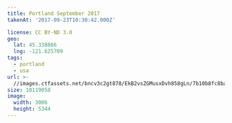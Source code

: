 ```yaml
---
title: Portland September 2017
takenAt: '2017-09-23T10:30:42.000Z'

license: CC BY-ND 3.0
geo:
  lat: 45.338866
  lng: -121.625709
tags:
  - portland
  - usa
url: >-
  //images.ctfassets.net/bncv3c2gt878/EkB2vsZGMusxDvh858gLn/7b10b8fc8ba574edfa07f43ba6d5145f/portland-september-2017_37060527950_o
size: 10119058
image:
  width: 3006
  height: 5344
---
```

